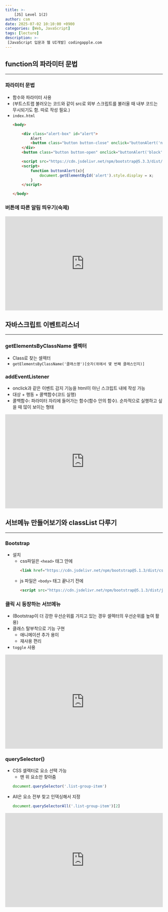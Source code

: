 ```yaml
---
title: >-
    [JS] Level 1(2)
author: csm
date: 2025-07-02 10:10:00 +0900
categories: [Web, JavaScript]
tags: [lecture]
description: >-
 [JavaScript 입문과 웹 UI개발] codingapple.com
---
```


## function의 파라미터 문법
---
### 파라미터 문법
- 함수와 파라미터 사용
- (부트스트랩 불러오는 코드와 같이 src로 외부 스크립트를 불러올 때 내부 코드는 무시되기도 함. 따로 작성 필요.)
- `index.html`
    ```html
    <body>

        <div class="alert-box" id="alert">
            Alert
            <button class="button button-close" onclick="buttonAlert('none');"><i class="bi bi-x-lg"></i></button>
        </div>
        <button class="button button-open" onclick="buttonAlert('block');">Open</button>

        <script src="https://cdn.jsdelivr.net/npm/bootstrap@5.3.3/dist/js/bootstrap.bundle.min.js" integrity="sha384-YvpcrYf0tY3lHB60NNkmXc5s9fDVZLESaAA55NDzOxhy9GkcIdslK1eN7N6jIeHz" crossorigin="anonymous"></script>
        <script>
            function buttonAlert(x){
                document.getElementById('alert').style.display = x;
            }
        </script>

    </body>
    ```

### 버튼에 따른 알림 띄우기(숙제)

<iframe height="300" style="width: 100%;" scrolling="no" title="JS Level1(2)_1" src="https://codepen.io/choisunmi00/embed/gbpJgMr?default-tab=html%2Cresult&editable=true" frameborder="no" loading="lazy" allowtransparency="true" allowfullscreen="true">
  See the Pen <a href="https://codepen.io/choisunmi00/pen/gbpJgMr">
  JS Level1(2)_1</a> by choisunmi00 (<a href="https://codepen.io/choisunmi00">@choisunmi00</a>)
  on <a href="https://codepen.io">CodePen</a>.
</iframe>


## 자바스크립트 이벤트리스너
---

### getElementsByClassName 셀렉터
- Class로 찾는 셀렉터
- `getElementsByClassName('클래스명')[숫자(위에서 몇 번째 클래스인지)]`

### addEventListener
- onclick과 같은 이벤트 감지 기능을 html이 아닌 스크립트 내에 작성 가능
- 대상 + 행동 + 콜백함수(코드 실행)
- 콜백함수: 파라미터 자리에 들어가는 함수(함수 안의 함수). 순차적으로 실행하고 싶을 때 많이 보이는 형태

<iframe height="300" style="width: 100%;" scrolling="no" title="Untitled" src="https://codepen.io/choisunmi00/embed/emNagLx?default-tab=html%2Cresult&editable=true" frameborder="no" loading="lazy" allowtransparency="true" allowfullscreen="true">
  See the Pen <a href="https://codepen.io/choisunmi00/pen/emNagLx">
  Untitled</a> by choisunmi00 (<a href="https://codepen.io/choisunmi00">@choisunmi00</a>)
  on <a href="https://codepen.io">CodePen</a>.
</iframe>


## 서브메뉴 만들어보기와 classList 다루기
---
### Bootstrap
- 설치
    - css파일은 `<head>` 태그 안에
        ```html
        <link href="https://cdn.jsdelivr.net/npm/bootstrap@5.1.3/dist/css/bootstrap.min.css" rel="stylesheet">
        ```
    - js 파일은 `<body>` 태그 끝나기 전에
        ```html
        <script src="https://cdn.jsdelivr.net/npm/bootstrap@5.1.3/dist/js/bootstrap.bundle.min.js"></script>
        ```

### 클릭 시 등장하는 서브메뉴
- (Bootstrap이 더 강한 우선순위를 가지고 있는 경우 셀렉터의 우선순위를 높여 활용)
- 클래스 탈부착으로 기능 구현
    - 애니메이션 추가 용이
    - 재사용 편리
- `toggle` 사용

<iframe height="300" style="width: 100%;" scrolling="no" title="[JS] Level 1(2)_3" src="https://codepen.io/choisunmi00/embed/xbGNqZZ?default-tab=html%2Cresult&editable=true" frameborder="no" loading="lazy" allowtransparency="true" allowfullscreen="true">
  See the Pen <a href="https://codepen.io/choisunmi00/pen/xbGNqZZ">
  [JS] Level 1(2)_3</a> by choisunmi00 (<a href="https://codepen.io/choisunmi00">@choisunmi00</a>)
  on <a href="https://codepen.io">CodePen</a>.
</iframe>

### querySelector()
- CSS 셀렉터로 요소 선택 가능
    - 맨 위 요소만 찾아줌
    ```js
    document.querySelector('.list-group-item')
    ```
- All은 요소 전부 찾고 인덱싱해서 지정
    ```js
    document.querySelectorAll('.list-group-item')[2]
    ```

<iframe height="300" style="width: 100%;" scrolling="no" title="[JS] Level 1(2)_4" src="https://codepen.io/choisunmi00/embed/MYwdpKd?default-tab=html%2Cresult&editable=true" frameborder="no" loading="lazy" allowtransparency="true" allowfullscreen="true">
  See the Pen <a href="https://codepen.io/choisunmi00/pen/MYwdpKd">
  [JS] Level 1(2)_4</a> by choisunmi00 (<a href="https://codepen.io/choisunmi00">@choisunmi00</a>)
  on <a href="https://codepen.io">CodePen</a>.
</iframe>